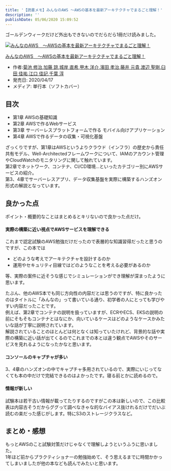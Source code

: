 ```yaml
---
title: '【読書メモ】みんなのAWS 〜AWSの基本を最新アーキテクチャでまるごと理解！'
description: ''
publishDate: 05/06/2020 15:09:52
---
```


<p>ゴールデンウィークだけど外出もできないのでだらだら1冊だけ読みました。</p>

<p><div class="hatena-asin-detail"><a href="https://www.amazon.co.jp/exec/obidos/ASIN/4297113295/hatena-blog-22/"><img src="https://m.media-amazon.com/images/I/51xgJBghlOL._SL160_.jpg" class="hatena-asin-detail-image" alt="みんなのAWS　〜AWSの基本を最新アーキテクチャでまるごと理解！" title="みんなのAWS　〜AWSの基本を最新アーキテクチャでまるごと理解！"></a><div class="hatena-asin-detail-info"><p class="hatena-asin-detail-title"><a href="https://www.amazon.co.jp/exec/obidos/ASIN/4297113295/hatena-blog-22/">みんなのAWS　〜AWSの基本を最新アーキテクチャでまるごと理解！</a></p><ul><li><span class="hatena-asin-detail-label">作者:</span><a href="http://d.hatena.ne.jp/keyword/%B5%C6%C3%D3%20%BD%A4%BC%A3" class="keyword">菊池 修治</a>,<a href="http://d.hatena.ne.jp/keyword/%B2%C3%C6%A3%20%CE%CA" class="keyword">加藤 諒</a>,<a href="http://d.hatena.ne.jp/keyword/%BE%EB%B4%DF%20%C4%BE%B4%F5" class="keyword">城岸 直希</a>,<a href="http://d.hatena.ne.jp/keyword/%B9%C3%CC%DA%20%CD%CE%B2%F0" class="keyword">甲木 洋介</a>,<a href="http://d.hatena.ne.jp/keyword/%DF%C0%C5%C4%20%B9%A7%BC%A3" class="keyword">濱田 孝治</a>,<a href="http://d.hatena.ne.jp/keyword/%C6%A3%B0%E6%20%B8%B5%B5%AE" class="keyword">藤井 元貴</a>,<a href="http://d.hatena.ne.jp/keyword/%C5%CF%CA%D5%20%C0%BB%B9%E4" class="keyword">渡辺 聖剛</a>,<a href="http://d.hatena.ne.jp/keyword/%B1%B1%C5%C4%20%B2%C2%CD%B4" class="keyword">臼田 佳祐</a>,<a href="http://d.hatena.ne.jp/keyword/%B9%BE%B8%FD%20%B2%C2%B5%AD" class="keyword">江口 佳記</a>,<a href="http://d.hatena.ne.jp/keyword/%C0%E9%CD%D5%20%BD%DF" class="keyword">千葉 淳</a></li><li><span class="hatena-asin-detail-label">発売日:</span> 2020/04/17</li><li><span class="hatena-asin-detail-label">メディア:</span> 単行本（ソフトカバー）</li></ul></div><div class="hatena-asin-detail-foot"></div></div></p>

<h2>目次</h2>

<ul>
<li>第1章 AWSの基礎知識</li>
<li>第2章 AWSで作るWebサービス</li>
<li>第3章 サーバーレスプラットフォームで作る モバイル向けアプリケーション</li>
<li>第4章 AWSで作るデータの収集・可視化基盤</li>
</ul>

<p>ざっくりですが、第1章はAWSというよりクラウド（インフラ）の歴史から責任共有モデル、Well-Architectedフレームワークについて、IAMのアカウント管理やCloudWatchのモニタリングに関して触れています。<br />
第2章でネットワーク、コンテナ、CI/CD環境...といったカテゴリー別にAWSサービスの紹介。<br />
第3、4章でサーバーレスアプリ、データ収集基盤を実際に構築するハンズオン形式の解説となっています。</p>

<h2>良かった点</h2>

<p>ポイント・概要的なことはまとめるとキリないので良かった点だけ。</p>

<h4>実際の構築に近い視点でAWSサービスを理解できる</h4>

<p>これまで認定試験のAWS勉強だけだったので表層的な知識習得だったと思うのですが、この本では</p>

<ul>
<li>どのような考えでアーキテクチャを設計するのか</li>
<li>運用やセキュリティ目線ではどのようなことを考える必要があるのか</li>
</ul>

<p>等、実際の案件に近そうな感じでシミュレーションができ理解が深まったように思います。</p>

<p>たぶん、他のAWS本でも同じ方向性の内容だとは思うのですが、特に良かったのはタイトルに「みんなの」って書いている通り、初学者の人にとっても学びやすい内容だったことです。<br />
例えば、第2章でコンテナの説明を扱っていますが、ECRやECS、EKSの説明の前にそもそもコンテナとはなにか、向いているケースはどのようなケースかみたいな話が丁寧に説明されています。<br />
解説されていることのほとんどは何となくは知っていたけれど、背景的な話や実際の構築に近い話が出てくるのでこれまでの本とは違う観点でAWSやそのサービスを見れるようになったかなと思います。</p>

<h4>コンソールのキャプチャが多い</h4>

<p>3、4章のハンズオンの中でキャプチャ多用されているので、実際にいじってなくても本の中だけで完結できるのはよかったです。寝る前とかに読めるので。</p>

<h4>情報が新しい</h4>

<p>試験本は若干古い情報が載ってたりするのですがこの本は新しいので、この比較表は内容古そうだからググって調べなきゃな的なバイアス抜けれるだけでだいぶ読むの楽だった感じがします。特にS3のストレージクラスなど。</p>

<h2>まとめ・感想</h2>

<p>もっとAWSのこと試験対策だけじゃなくで理解しようというふうに思いました。<br />
1年ほど前からプラクティショナーの勉強始めて、そう思えるまでに時間かかってしまいましたが他の本なども読んでみたいと思います。</p>
